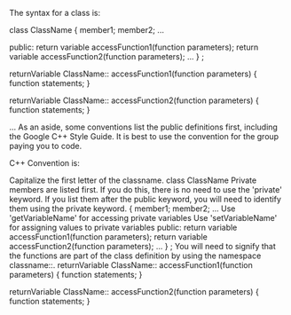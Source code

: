 The syntax for a class is:

class ClassName
{
      member1;
      member2;
      ...

public:
     return variable accessFunction1(function parameters);
     return variable accessFunction2(function parameters); 
      ...
} ;

returnVariable ClassName:: accessFunction1(function parameters)
{
    function statements;
}

returnVariable ClassName:: accessFunction2(function parameters)
{
    function statements;
}

...
As an aside, some conventions list the public definitions first, including the Google C++ Style Guide. It is best to use the convention for the group paying you to code.

C++ Convention is:

Capitalize the first letter of the classname.
class ClassName
Private members are listed first. If you do this, there is no need to use the 'private' keyword. If you list them after the public keyword, you will need to identify them using the private keyword.
{
      member1;
      member2;
      ...
Use 'getVariableName' for accessing private variables Use 'setVariableName' for assigning values to private variables
public:
     return variable accessFunction1(function parameters);
     return variable accessFunction2(function parameters); 
      ...
} ;
You will need to signify that the functions are part of the class definition by using the namespace classname::.
returnVariable ClassName:: accessFunction1(function parameters)
{
    function statements;
}

returnVariable ClassName:: accessFunction2(function parameters)
{
    function statements;
}